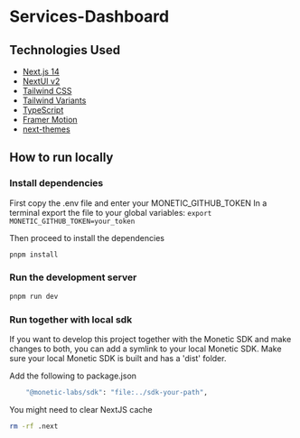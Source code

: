 # Services-Dashboard

## Technologies Used

- [Next.js 14](https://nextjs.org/docs/getting-started)
- [NextUI v2](https://nextui.org/)
- [Tailwind CSS](https://tailwindcss.com/)
- [Tailwind Variants](https://tailwind-variants.org)
- [TypeScript](https://www.typescriptlang.org/)
- [Framer Motion](https://www.framer.com/motion/)
- [next-themes](https://github.com/pacocoursey/next-themes)

## How to run locally

### Install dependencies

First copy the .env file and enter your MONETIC_GITHUB_TOKEN
In a terminal export the file to your global variables:
`export MONETIC_GITHUB_TOKEN=your_token`

Then proceed to install the dependencies

```bash
pnpm install
```

### Run the development server

```bash
pnpm run dev
```

### Run together with local sdk

If you want to develop this project together with the Monetic SDK and make changes to both, you can add a symlink to your local Monetic SDK. Make sure your local Monetic SDK is built and has a 'dist' folder.

Add the following to package.json

```bash
    "@monetic-labs/sdk": "file:../sdk-your-path",
```

You might need to clear NextJS cache

```bash
rm -rf .next
```
